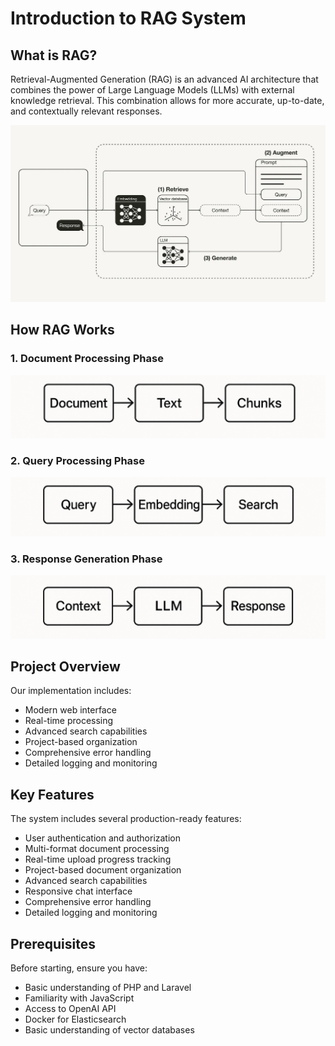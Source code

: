 # Introduction to RAG System

## What is RAG?

Retrieval-Augmented Generation (RAG) is an advanced AI architecture that combines the power of Large Language Models (LLMs) with external knowledge retrieval. This combination allows for more accurate, up-to-date, and contextually relevant responses.

![RAG Architecture Diagram](./IMAGES/RAG_ARCHITECTURE.png)

## How RAG Works

### 1. Document Processing Phase

![RAG Architecture Diagram](./IMAGES/DOCUMENT_PROCESSING_PHASE.png)

### 2. Query Processing Phase
![RAG Architecture Diagram](./IMAGES/QUERY_PROCESSING_PHASE.png)

### 3. Response Generation Phase
![RAG Architecture Diagram](./IMAGES/RESPONSE_GENERATION_PHASE.png)

## Project Overview

Our implementation includes:
- Modern web interface
- Real-time processing
- Advanced search capabilities
- Project-based organization
- Comprehensive error handling
- Detailed logging and monitoring

## Key Features

The system includes several production-ready features:
- User authentication and authorization
- Multi-format document processing
- Real-time upload progress tracking
- Project-based document organization
- Advanced search capabilities
- Responsive chat interface
- Comprehensive error handling
- Detailed logging and monitoring

## Prerequisites

Before starting, ensure you have:
- Basic understanding of PHP and Laravel
- Familiarity with JavaScript
- Access to OpenAI API
- Docker for Elasticsearch
- Basic understanding of vector databases